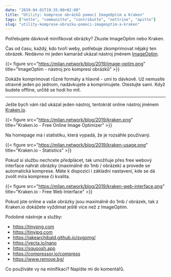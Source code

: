 ```yaml
---
date: "2019-04-01T19:35:00+02:00"
title: "Utility: komprese obrázků pomocí ImageOptim a Kraken"
tags: ["nette", "communitte", "contributte", "nettrine", "apitte"]
slug: "utility-komprese-obrazku-pomoci-imageoptim-a-kraken"
---
```


Potřebujete dávkově minifikovat obrázky? Zkuste ImageOptim nebo Kraken.

<!--more-->

Čas od času, každý, kdo tvoří weby, potřebuje zkomprimovat nějaký ten obrázek. Nedávno mi
jeden kamarád ukázal nástroj jménem [ImageOptim](https://imageoptim.com/).

{{< figure src="https://milan.network/blog/2019/image-optim.png" title="ImageOptim - nástroj pro kompresi obrázků" >}}

Dokáže komprimovat různé formáty a hlavně - umí to dávkově. Už nemusíte otravně jeden po jednom, nadávkujete a komprimujete.
Otestujte sami. Když budete offline, určitě se hodí ho mít.

-----

Ješte bych vám rád ukázal jeden nástroj, tentokrát online nástroj jménem [Kraken.io](https://kraken.io/web-interface).

{{< figure src="https://milan.network/blog/2019/kraken.png" title="Kraken.io - Free Online Image Optimizer" >}}

Na homepage má i statistiku, která vypadá, že je rozsáhle používaný.

{{< figure src="https://milan.network/blog/2019/kraken-usage.png" title="Kraken.io - Statistics" >}}

Pokud si službu nechcete předplácet, tak umožňuje přes free webový interface nahrát obrázky (maximálně do 1mb / obrázek) a provede se
automatická komprese. Máte k dispozici i základní nastavení, kde se dá zvolit míra komprese či kvalita.

{{< figure src="https://milan.network/blog/2019/kraken-web-interface.png" title="Kraken.io - Free Web Interface" >}}

Pokud jste online a vaše obrázky jsou maximálně do 1mb / obrázek, tak z Kraken.io dokážete vyždímat ještě více
než z ImageOptim.

Podobné nástroje a služby:

- https://tinypng.com
- https://tinyjpg.com
- https://jakearchibald.github.io/svgomg/
- https://vecta.io/nano
- https://squoosh.app
- https://compressor.io/compress
- https://www.remove.bg/

Co používáte vy na minifikaci? Napište mi do komentářů.
